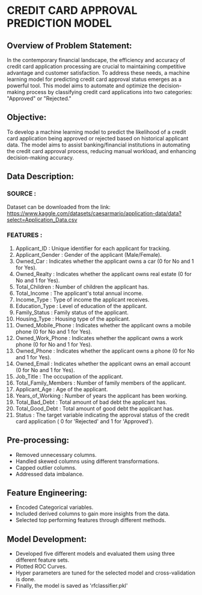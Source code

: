 # CREDIT CARD APPROVAL PREDICTION MODEL



## Overview of Problem Statement:

In the contemporary financial landscape, the efficiency and accuracy of credit card application processing are crucial to maintaining competitive advantage and customer satisfaction. To address these needs, a machine learning model for predicting credit card approval status emerges as a powerful tool. This model aims to automate and optimize the decision-making process by classifying credit card applications into two categories: "Approved" or "Rejected."

## Objective:
To develop a machine learning model to predict the likelihood of a credit card application being approved or rejected based on historical applicant data. The model aims to assist banking/financial institutions in automating the credit card approval process, reducing manual workload, and enhancing decision-making accuracy.

## Data Description:
### SOURCE : 
Dataset can be downloaded from the link: https://www.kaggle.com/datasets/caesarmario/application-data/data?select=Application_Data.csv

### FEATURES :
1. Applicant_ID : Unique identifier for each applicant for tracking.
2. Applicant_Gender : Gender of the applicant (Male/Female).
3. Owned_Car : Indicates whether the applicant owns a car (0 for No and 1 for Yes).
4. Owned_Realty : Indicates whether the applicant owns real estate (0 for No and 1 for Yes).
5. Total_Children : Number of children the applicant has.
6. Total_Income : The applicant's total annual income.
7. Income_Type : Type of income the applicant receives.
8. Education_Type : Level of education of the applicant.
9. Family_Status : Family status of the applicant.
10. Housing_Type : Housing type of the applicant.
11. Owned_Mobile_Phone : Indicates whether the applicant owns a mobile phone (0 for No and 1 for Yes).
12. Owned_Work_Phone : Indicates whether the applicant owns a work phone (0 for No and 1 for Yes).
13. Owned_Phone : Indicates whether the applicant owns a phone (0 for No and 1 for Yes).
14. Owned_Email : Indicates whether the applicant owns an email account (0 for No and 1 for Yes).
15. Job_Title : The occupation of the applicant.
16. Total_Family_Members : Number of family members of the applicant.
17. Applicant_Age : Age of the applicant.
18. Years_of_Working : Number of years the applicant has been working.
19. Total_Bad_Debt : Total amount of bad debt the applicant has.
20. Total_Good_Debt : Total amount of good debt the applicant has.
21. Status : The target variable indicating the approval status of the credit card application ( 0 for 'Rejected' and 1 for 'Approved').

## Pre-processing:
* Removed unnecessary columns.
* Handled skewed columns using different transformations.
* Capped outlier columns.
* Addressed data imbalance.

## Feature Engineering:
* Encoded Categorical variables.
* Included derived columns to gain more insights from the data.
* Selected top performing features through different methods.
 
## Model Development:
* Developed five different models and evaluated them using three different feature sets.
* Plotted ROC Curves.
* Hyper parameters are tuned for the selected model and cross-validation is done.
* Finally, the model is saved as 'rfclassifier.pkl'
